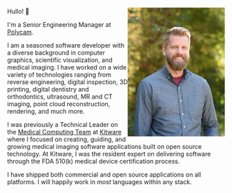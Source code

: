 Hullo! :wave:
<img src="TT.jpg" align="right" width="225" style="margin-left: 10;" />

I'm a Senior Engineering Manager at [Polycam](https://poly.cam).

I am a seasoned software developer with a diverse background in computer graphics, scientific visualization, and medical imaging. I have worked on a wide variety of technologies ranging from reverse engineering, digital inspection, 3D printing, digital dentistry and orthodontics, ultrasound, MR and CT imaging, point cloud reconstruction, rendering, and much more.

I was previously a Technical Leader on the [Medical Computing Team](https://www.kitware.com/medical-computing-team/) at [Kitware](https://kitware.com) where I focused on creating, guiding, and growing medical imaging software applications built on open source technology. At Kitware, I was the resident expert on delivering software through the FDA 510(k) medical device certification process.

I have shipped both commercial and open source applications on all platforms. I will happily work in _most_ languages within any stack.
